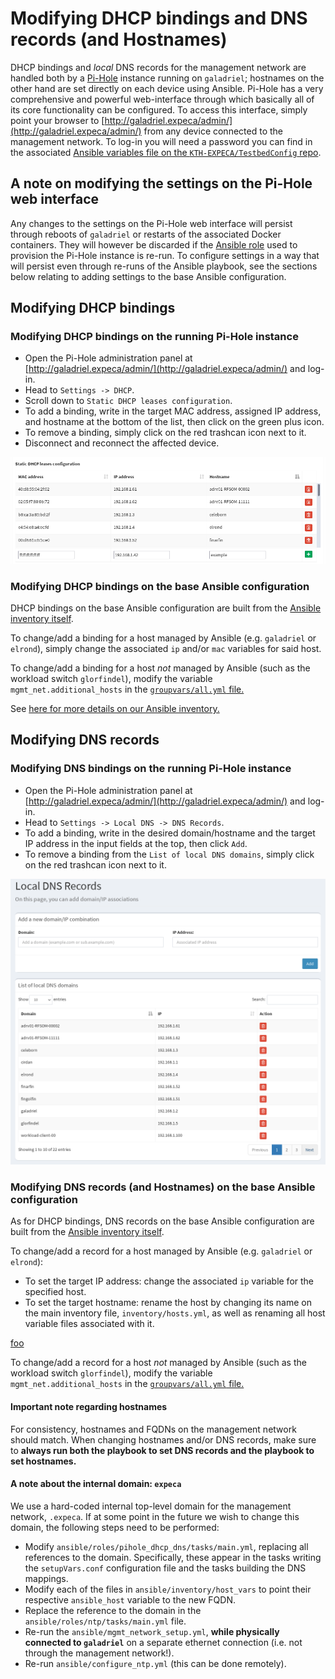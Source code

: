 # Modifying DHCP bindings and DNS records (and Hostnames)

DHCP bindings and *local* DNS records for the management network are handled both by a [Pi-Hole](https://pi-hole.net/) instance running on `galadriel`; hostnames on the other hand are set directly on each device using Ansible.
Pi-Hole has a very comprehensive and powerful web-interface through which basically all of its core functionality can be configured.
To access this interface, simply point your browser to [http://galadriel.expeca/admin/](http://galadriel.expeca/admin/) from any device connected to the management network.
To log-in you will need a password you can find in the associated [Ansible variables file on the `KTH-EXPECA/TestbedConfig` repo](https://github.com/KTH-EXPECA/TestbedConfig/blob/master/ansible/roles/pihole_dhcp_dns/vars/main.yml).

## A note on modifying the settings on the Pi-Hole web interface

Any changes to the settings on the Pi-Hole web interface will persist through reboots of `galadriel` or restarts of the associated Docker containers.
They will however be discarded if the [Ansible role](https://github.com/KTH-EXPECA/TestbedConfig/blob/master/ansible/roles/pihole_dhcp_dns/tasks/main.yml) used to provision the Pi-Hole instance is re-run.
To configure settings in a way that will persist even through re-runs of the Ansible playbook, see the sections below relating to adding settings to the base Ansible configuration.


## Modifying DHCP bindings

### Modifying DHCP bindings on the running Pi-Hole instance

- Open the Pi-Hole administration panel at [http://galadriel.expeca/admin/](http://galadriel.expeca/admin/) and log-in.
- Head to `Settings -> DHCP`.
- Scroll down to `Static DHCP leases configuration`.
- To add a binding, write in the target MAC address, assigned IP address, and hostname at the bottom of the list, then click on the green plus icon.
- To remove a binding, simply click on the red trashcan icon next to it.
- Disconnect and reconnect the affected device.

![](assets/DHCP_static_PiHole.png)

### Modifying DHCP bindings on the base Ansible configuration

DHCP bindings on the base Ansible configuration are built from the [Ansible inventory itself](https://github.com/KTH-EXPECA/TestbedConfig/tree/master/ansible/inventory).

To change/add a binding for a host managed by Ansible (e.g. `galadriel` or `elrond`), simply change the associated `ip` and/or `mac` variables for said host.

To change/add a binding for a host *not* managed by Ansible (such as the workload switch `glorfindel`), modify the variable `mgmt_net.additional_hosts` in the [`groupvars/all.yml` file.](https://github.com/KTH-EXPECA/TestbedConfig/blob/master/ansible/inventory/group_vars/all.yml)

See [here for more details on our Ansible inventory.](ansible.md)

## Modifying DNS records

### Modifying DNS bindings on the running Pi-Hole instance

- Open the Pi-Hole administration panel at [http://galadriel.expeca/admin/](http://galadriel.expeca/admin/) and log-in.
- Head to `Settings -> Local DNS -> DNS Records`.
- To add a binding, write in the desired domain/hostname and the target IP address in the input fields at the top, then click `Add`.
- To remove a binding from the `List of local DNS domains`, simply click on the red trashcan icon next to it.

![](assets/DNS_pihole.png)

### Modifying DNS records (and Hostnames) on the base Ansible configuration

As for DHCP bindings, DNS records on the base Ansible configuration are built from the [Ansible inventory itself](https://github.com/KTH-EXPECA/TestbedConfig/tree/master/ansible/inventory).

To change/add a record for a host managed by Ansible (e.g. `galadriel` or `elrond`):

- To set the target IP address: change the associated `ip` variable for the specified host.
- To set the target hostname: rename the host by changing its name on the main inventory file, `inventory/hosts.yml`, as well as renaming all host variable files associated with it.

<!-- See [here for more details on our Ansible inventory.](./ansible.md) -->
[foo](./ansible.md)

To change/add a record for a host *not* managed by Ansible (such as the workload switch `glorfindel`), modify the variable `mgmt_net.additional_hosts` in the [`groupvars/all.yml` file.](https://github.com/KTH-EXPECA/TestbedConfig/blob/master/ansible/inventory/group_vars/all.yml)

#### Important note regarding hostnames

For consistency, hostnames and FQDNs on the management network should match.
When changing hostnames and/or DNS records, make sure to **always run both the playbook to set DNS records and the playbook to set hostnames.**

#### A note about the internal domain: `expeca`

We use a hard-coded internal top-level domain for the management network, `.expeca`.
If at some point in the future we wish to change this domain, the following steps need to be performed:

- Modify `ansible/roles/pihole_dhcp_dns/tasks/main.yml`, replacing all references to the domain.
  Specifically, these appear in the tasks writing the `setupVars.conf` configuration file and the tasks building the DNS mappings.
- Modify each of the files in `ansible/inventory/host_vars` to point their respective `ansible_host` variable to the new FQDN.
- Replace the reference to the domain in the `ansible/roles/ntp/tasks/main.yml` file.
- Re-run the `ansible/mgmt_network_setup.yml`, **while physically connected to `galadriel`** on a separate ethernet connection (i.e. not through the management network!).
- Re-run `ansible/configure_ntp.yml` (this can be done remotely).
